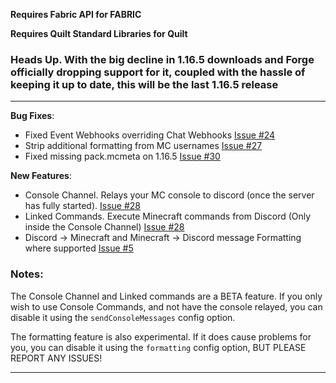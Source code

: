 **Requires Fabric API for FABRIC**

**Requires Quilt Standard Libraries for Quilt**

### Heads Up. With the big decline in 1.16.5 downloads and Forge officially dropping support for it, coupled with the hassle of keeping it up to date, this will be the last 1.16.5 release
---

**Bug Fixes**:

* Fixed Event Webhooks overriding Chat Webhooks [Issue #24](https://github.com/hypherionmc/sdlink/issues/24)
* Strip additional formatting from MC usernames [Issue #27](https://github.com/hypherionmc/sdlink/issues/27)
* Fixed missing pack.mcmeta on 1.16.5 [Issue #30](https://github.com/hypherionmc/sdlink/issues/30)

**New Features**:

* Console Channel. Relays your MC console to discord (once the server has fully started). [Issue #28](https://github.com/hypherionmc/sdlink/issues/28)
* Linked Commands. Execute Minecraft commands from Discord (Only inside the Console Channel) [Issue #28](https://github.com/hypherionmc/sdlink/issues/28)
* Discord -> Minecraft and Minecraft -> Discord message Formatting where supported [Issue #5](https://github.com/hypherionmc/sdlink/issues/5)

### Notes:

The Console Channel and Linked commands are a BETA feature. If you only wish to use Console Commands, and not have the console relayed, you can disable it using the
`sendConsoleMessages` config option.


The formatting feature is also experimental. If it does cause problems for you, you can disable it using the `formatting` config option, BUT PLEASE REPORT ANY ISSUES!

---
